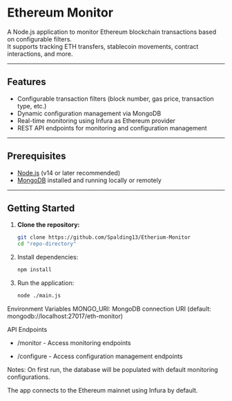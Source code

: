 # Ethereum Monitor

A Node.js application to monitor Ethereum blockchain transactions based on configurable filters.  
It supports tracking ETH transfers, stablecoin movements, contract interactions, and more.

---

## Features

- Configurable transaction filters (block number, gas price, transaction type, etc.)
- Dynamic configuration management via MongoDB
- Real-time monitoring using Infura as Ethereum provider
- REST API endpoints for monitoring and configuration management

---

## Prerequisites

- [Node.js](https://nodejs.org/) (v14 or later recommended)
- [MongoDB](https://www.mongodb.com/try/download/community) installed and running locally or remotely

---

## Getting Started

1. **Clone the repository:**

   ```bash
   git clone https://github.com/Spalding13/Etherium-Monitor
   cd "repo-directory"

2. Install dependencies:

   ```bash
   npm install

3. Run the application:

   ```bash
   node ./main.js

Environment Variables
MONGO_URI: MongoDB connection URI (default: mongodb://localhost:27017/eth-monitor)

API Endpoints
   - /monitor - Access monitoring endpoints
   
   - /configure - Access configuration management endpoints

Notes:
On first run, the database will be populated with default monitoring configurations.

The app connects to the Ethereum mainnet using Infura by default.

